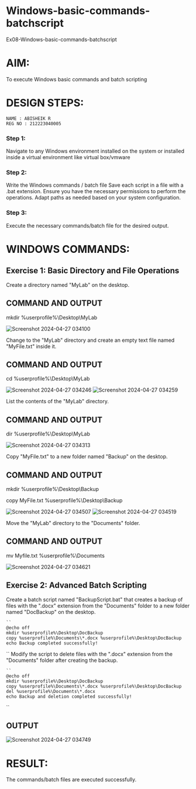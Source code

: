 # Windows-basic-commands-batchscript
Ex08-Windows-basic-commands-batchscript

# AIM:
To execute Windows basic commands and batch scripting

# DESIGN STEPS:
```
NAME : ABISHEIK R
REG NO : 212223040005
```
### Step 1:

Navigate to any Windows environment installed on the system or installed inside a virtual environment like virtual box/vmware 

### Step 2:

Write the Windows commands / batch file
Save each script in a file with a .bat extension.
Ensure you have the necessary permissions to perform the operations.
Adapt paths as needed based on your system configuration.
### Step 3:

Execute the necessary commands/batch file for the desired output. 




# WINDOWS COMMANDS:
## Exercise 1: Basic Directory and File Operations
Create a directory named "MyLab" on the desktop.


## COMMAND AND OUTPUT
mkdir %userprofile%\Desktop\MyLab

![Screenshot 2024-04-27 034100](https://github.com/anumitha2005/Windows-basic-commands-batchscript/assets/155522855/e30f6b69-f77f-42d7-a54b-04bca04e95c0)

Change to the "MyLab" directory and create an empty text file named "MyFile.txt" inside it.


## COMMAND AND OUTPUT
cd %userprofile%\Desktop\MyLab

![Screenshot 2024-04-27 034246](https://github.com/anumitha2005/Windows-basic-commands-batchscript/assets/155522855/f79cbd7b-f83a-4c4d-9339-6bae89645550)
![Screenshot 2024-04-27 034259](https://github.com/anumitha2005/Windows-basic-commands-batchscript/assets/155522855/936550fb-2570-42f2-8064-417044e31ba1)

List the contents of the "MyLab" directory.


## COMMAND AND OUTPUT
dir %userprofile%\Desktop\MyLab

![Screenshot 2024-04-27 034313](https://github.com/anumitha2005/Windows-basic-commands-batchscript/assets/155522855/cfeb1af8-2c29-4216-bd8f-1d51a001d4c4)

Copy "MyFile.txt" to a new folder named "Backup" on the desktop.

## COMMAND AND OUTPUT
mkdir %userprofile%\Desktop\Backup

copy MyFile.txt %userprofile%\Desktop\Backup

![Screenshot 2024-04-27 034507](https://github.com/anumitha2005/Windows-basic-commands-batchscript/assets/155522855/d6fcf539-94ea-49b6-8525-460073a6a526)
![Screenshot 2024-04-27 034519](https://github.com/anumitha2005/Windows-basic-commands-batchscript/assets/155522855/378f017c-d46b-46ba-94aa-d0c856777bb1)


Move the "MyLab" directory to the "Documents" folder.


## COMMAND AND OUTPUT
mv Myfile.txt %userprofile%\Documents

![Screenshot 2024-04-27 034621](https://github.com/anumitha2005/Windows-basic-commands-batchscript/assets/155522855/2679b968-1ed6-4016-8511-51b32671595c)


## Exercise 2: Advanced Batch Scripting
Create a batch script named "BackupScript.bat" that creates a backup of files with the ".docx" extension from the "Documents" folder to a new folder named "DocBackup" on the desktop.
```
``
@echo off
mkdir %userprofile%\Desktop\DocBackup
copy %userprofile%\Documents\*.docx %userprofile%\Desktop\DocBackup
echo Backup completed successfully!
```
``
Modify the script to delete files with the ".docx" extension from the "Documents" folder after creating the backup.
```
``
@echo off
mkdir %userprofile%\Desktop\DocBackup
copy %userprofile%\Documents\*.docx %userprofile%\Desktop\DocBackup
del %userprofile%\Documents\*.docx
echo Backup and deletion completed successfully!

```
``




## OUTPUT

![Screenshot 2024-04-27 034749](https://github.com/anumitha2005/Windows-basic-commands-batchscript/assets/155522855/b45ef9f5-90ea-4fb2-91ad-88e42bc4f17b)




# RESULT:
The commands/batch files are executed successfully.

